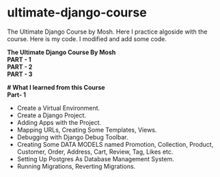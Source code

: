 # ultimate-django-course
The Ultimate Django Course by Mosh. Here I practice algoside with the course. Here is my code. I modified and add some code.

**The Ultimate Django Course By Mosh** <br />
**PART - 1** <br />
**PART - 2** <br />
**PART - 3** <br />

**# What I learned from this Course** <br/>
**Part- 1** <br/>
* Create a Virtual Environment. <br/>
* Create a Django Project. <br/> 
* Adding Apps with the Project. <br/>
* Mapping URLs, Creating Some Templates, Views. <br/>
* Debugging with Django Debug Toolbar. <br/>
* Creating Some DATA MODELS named Promotion, Collection, Product, Customer, Order, Address, Cart, Review, Tag, Likes etc. <br/>
* Setting Up Postgres As Database Management System. <br/>
* Running Migrations, Reverting Migrations. <br/>





